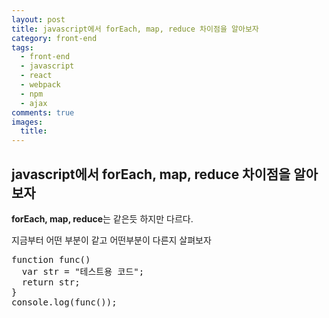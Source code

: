 ```yaml
---
layout: post
title: javascript에서 forEach, map, reduce 차이점을 알아보자
category: front-end
tags:
  - front-end
  - javascript
  - react
  - webpack
  - npm
  - ajax
comments: true
images:
  title:
---
```


## javascript에서 forEach, map, reduce 차이점을 알아보자    

**forEach, map, reduce**는 같은듯 하지만 다르다.

지금부터 어떤 부분이 같고 어떤부분이 다른지 살펴보자

<!--more-->

<pre class="brush: js">
function func()
  var str = "테스트용 코드";
  return str;
}
console.log(func());
</pre>
